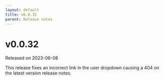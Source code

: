 ```yaml
---
layout: default
title: v0.0.32
parent: Release notes
---
```


<!-- markdownlint-disable title-case-style -->

# v0.0.32

Released on 2023-06-08

<!-- markdownlint-enable title-case-style -->

This release fixes an incorrect link in the user dropdown causing a 404 on the
latest version release notes.
